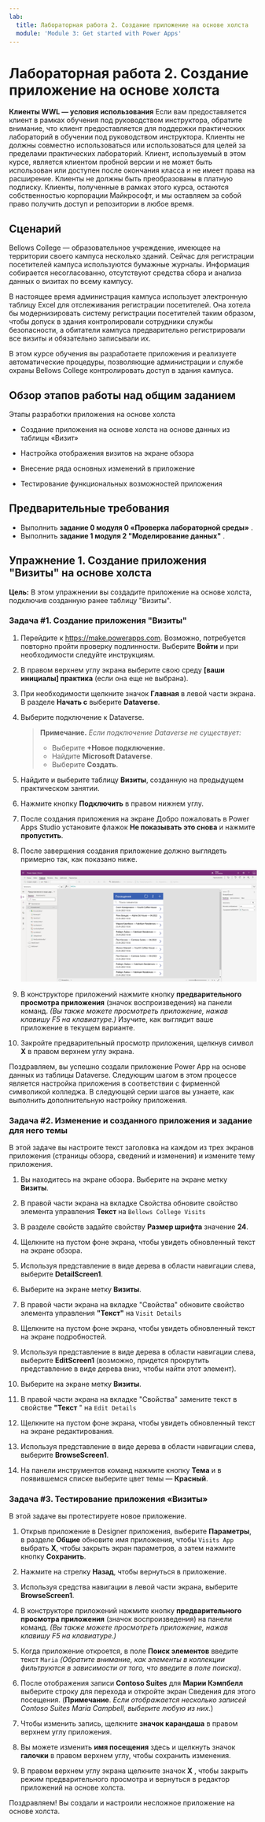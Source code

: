 ```yaml
---
lab:
  title: Лабораторная работа 2. Создание приложение на основе холста
  module: 'Module 3: Get started with Power Apps'
---
```


# Лабораторная работа 2. Создание приложение на основе холста

**Клиенты WWL — условия использования** Если вам предоставляется клиент в рамках обучения под руководством инструктора, обратите внимание, что клиент предоставляется для поддержки практических лабораторий в обучении под руководством инструктора. Клиенты не должны совместно использоваться или использоваться для целей за пределами практических лабораторий. Клиент, используемый в этом курсе, является клиентом пробной версии и не может быть использован или доступен после окончания класса и не имеет права на расширение. Клиенты не должны быть преобразованы в платную подписку. Клиенты, полученные в рамках этого курса, остаются собственностью корпорации Майкрософт, и мы оставляем за собой право получить доступ и репозитории в любое время. 

## Сценарий

Bellows College — образовательное учреждение, имеющее на территории своего кампуса несколько зданий. Сейчас для регистрации посетителей кампуса используются бумажные журналы. Информация собирается несогласованно, отсутствуют средства сбора и анализа данных о визитах по всему кампусу.

В настоящее время администрация кампуса использует электронную таблицу Excel для отслеживания регистрации посетителей. Она хотела бы модернизировать систему регистрации посетителей таким образом, чтобы допуск в здания контролировали сотрудники службы безопасности, а обитатели кампуса предварительно регистрировали все визиты и обязательно записывали их.

В этом курсе обучения вы разработаете приложения и реализуете автоматические процедуры, позволяющие администрации и службе охраны Bellows College контролировать доступ в здания кампуса.


## Обзор этапов работы над общим заданием

Этапы разработки приложения на основе холста

- Создание приложения на основе холста на основе данных из таблицы «Визит»

- Настройка отображения визитов на экране обзора

- Внесение ряда основных изменений в приложение

- Тестирование функциональных возможностей приложения

## Предварительные требования

- Выполнить **задание 0 модуля 0 «Проверка лабораторной среды»** .
- Выполнить **задание 1 модуля 2 "Моделирование данных"** .


## Упражнение 1. Создание приложения "Визиты" на основе холста

**Цель:** В этом упражнении вы создадите приложение на основе холста, подключив созданную ранее таблицу "Визиты".


### Задача \#1. Создание приложения "Визиты"

1.  Перейдите к <https://make.powerapps.com>. Возможно, потребуется повторно пройти проверку подлинности. Выберите **Войти** и при необходимости следуйте инструкциям.

2.  В правом верхнем углу экрана выберите свою среду **[ваши инициалы] практика** (если она еще не выбрана).

3.  При необходимости щелкните значок **Главная** в левой части экрана. В разделе **Начать с** выберите **Dataverse**.

4.  Выберите подключение к Dataverse.

    > **Примечание.** *Если подключение Dataverse не существует:*
    > - Выберите **+Новое подключение.**
    > - Найдите **Microsoft Dataverse**.
    > - Выберите **Создать**.

5.  Найдите и выберите таблицу **Визиты**, созданную на предыдущем практическом занятии.

6.  Нажмите кнопку **Подключить** в правом нижнем углу.

7.  После создания приложения на экране Добро пожаловать в Power Apps Studio установите флажок **Не показывать это снова** и нажмите **пропустить**.

8.  После завершения создания приложение должно выглядеть примерно так, как показано ниже.

    ![Приложение на основе холста, созданное на основе данных таблицы «Визит».](media/2-canvas-app-from-data.png)

9. В конструкторе приложений нажмите кнопку **предварительного просмотра приложения** (значок воспроизведения) на панели команд. *(Вы также можете просмотреть приложение, нажав клавишу F5 на клавиатуре.)* Изучите, как выглядит ваше приложение в текущем варианте.

10. Закройте предварительный просмотр приложения, щелкнув символ **X** в правом верхнем углу экрана.

Поздравляем, вы успешно создали приложение Power App на основе данных из таблицы Dataverse. Следующим шагом в этом процессе является настройка приложения в соответствии с фирменной символикой колледжа. В следующей серии шагов вы узнаете, как выполнить дополнительную настройку приложения.


### Задача \#2. Изменение и созданного приложения и задание для него темы

В этой задаче вы настроите текст заголовка на каждом из трех экранов приложения (страницы обзора, сведений и изменения) и измените тему приложения. 

1.  Вы находитесь на экране обзора. Выберите на экране метку **Визиты**.

1.  В правой части экрана на вкладке Свойства обновите свойство элемента управления **Текст** на `Bellows College Visits`

1.  В разделе свойств задайте свойству **Размер шрифта** значение **24**. 

1.  Щелкните на пустом фоне экрана, чтобы увидеть обновленный текст на экране обзора. 

1.  Используя представление в виде дерева в области навигации слева, выберите **DetailScreen1**. 

1.  Выберите на экране метку **Визиты**.

1.  В правой части экрана на вкладке "Свойства" обновите свойство элемента управления **"Текст"** на `Visit Details`

1.  Щелкните на пустом фоне экрана, чтобы увидеть обновленный текст на экране подробностей.

1.  Используя представление в виде дерева в области навигации слева, выберите **EditScreen1** (возможно, придется прокрутить представление в виде дерева вниз, чтобы найти этот элемент).

1.  Выберите на экране метку **Визиты**.

1.  В правой части экрана на вкладке "Свойства" замените текст в свойстве **"Текст** " на `Edit Details`

1.  Щелкните на пустом фоне экрана, чтобы увидеть обновленный текст на экране редактирования.

1. Используя представление в виде дерева в области навигации слева, выберите **BrowseScreen1**.

1. На панели инструментов команд нажмите кнопку **Тема** и в появившемся списке выберите цвет темы — **Красный**.


### Задача \#3. Тестирование приложения «Визиты»

В этой задаче вы протестируете новое приложение.

1.  Открыв приложение в Designer приложения, выберите **Параметры**, в разделе **Общие** обновите имя приложения, чтобы `Visits App` выбрать **X**, чтобы закрыть экран параметров, а затем нажмите кнопку **Сохранить**.

2.  Нажмите на стрелку **Назад**, чтобы вернуться в приложение.

3.  Используя средства навигации в левой части экрана, выберите **BrowseScreen1**.

4.  В конструкторе приложений нажмите кнопку **предварительного просмотра приложения** (значок воспроизведения) на панели команд. *(Вы также можете просмотреть приложение, нажав клавишу F5 на клавиатуре.)*

4.  Когда приложение откроется, в поле **Поиск элементов** введите текст `Maria`
     *(Обратите внимание, как элементы в коллекции фильтруются в зависимости от того, что введите в поле поиска).*

5.  После отображения записи **Contoso Suites** для **Марии Кэмпбелл** выберите строку для перехода и откройте экран Сведения для этого посещения. (**Примечание**. *Если отображается несколько записей Contoso Suites Maria Campbell, выберите любую из них.*)

6.  Чтобы изменить запись, щелкните **значок карандаша** в правом верхнем углу приложения.

7.  Вы можете изменить **имя посещения** здесь и щелкнуть значок **галочки** в правом верхнем углу, чтобы сохранить изменения.

8.  В правом верхнем углу экрана щелкните значок **X** , чтобы закрыть режим предварительного просмотра и вернуться в редактор приложений на основе холста.

Поздравляем! Вы создали и настроили несложное приложение на основе холста.



